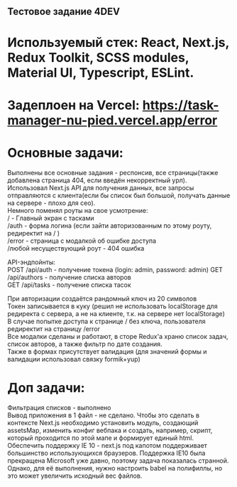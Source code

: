 ## Тестовое задание 4DEV

# Используемый стек: React, Next.js, Redux Toolkit, SCSS modules, Material UI, Typescript, ESLint.

# Задеплоен на Vercel: https://task-manager-nu-pied.vercel.app/error

# Основные задачи:

Выполнены все основные задания - респонсив, все страницы(также добавлена страница 404, если введён некорректный урл).  
Использовал Next.js API для получения данных, все запросы отправляются с клиента(если бы список был большой, получать данные на сервере - плохо для сео).  
Немного поменял роуты на свое усмотрение:  
/ - Главный экран с тасками  
/auth - форма логина (если зайти авторизованным по этому роуту, редиректит на / )  
/error - страница с модалкой об ошибке доступа  
/любой несуществующий роут - 404 ошибка

API-эндпойнты:  
POST /api/auth - получение токена (login: admin, password: admin)
GET /api/authors - получение списка авторов  
GET /api/tasks - получение списка тасок

При авторизации создаётся рандомный ключ из 20 символов  
Токен записывается в куку (решил не использовать localStorage для редиректа с сервера, а не на клиенте, т.к. на сервере нет localStorage)  
В случае попытке доступа к странице / без ключа, пользователя редиректит на страницу /error  
Все модалки сделаны и работают, в сторе Redux'a храню список задач, список авторов, а также фильтр по дате создания.  
Также в формах присутствует валидация (для значений формы и валидации использовал связку formik+yup)

# Доп задачи:

Фильтрация списков - выполнено  
Вывод приложения в 1 файл - не сделано. Чтобы это сделать в контексте Next.js необходимо установить модуль, создающий assetsMap, изменить конфиг вебпака и создать, например, скрипт, который проходится по этой мапе и формирует единый html.  
Обеспечить поддержку IE 10 - next.js под капотом поддерживает большинство использующихся браузеров. Поддержка IE10 была прекращена Microsoft уже давно, поэтому задача показалась странной. Однако, для её выполнения, нужно настроить babel на полифиллы, но это может увеличить исходный вес файлов.
